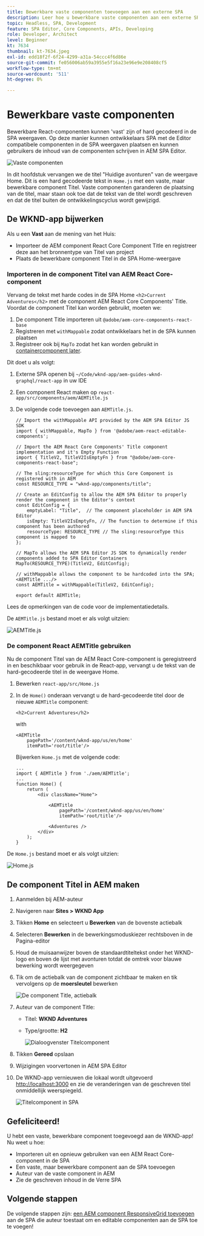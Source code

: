 ```yaml
---
title: Bewerkbare vaste componenten toevoegen aan een externe SPA
description: Leer hoe u bewerkbare vaste componenten aan een externe SPA kunt toevoegen.
topic: Headless, SPA, Development
feature: SPA Editor, Core Components, APIs, Developing
role: Developer, Architect
level: Beginner
kt: 7634
thumbnail: kt-7634.jpeg
exl-id: edd18f2f-6f24-4299-a31a-54ccc4f6d86e
source-git-commit: fe056006ab59a3955e5f16a23e96e9e208408cf5
workflow-type: tm+mt
source-wordcount: '511'
ht-degree: 0%

---
```


# Bewerkbare vaste componenten

Bewerkbare React-componenten kunnen &#39;vast&#39; zijn of hard gecodeerd in de SPA weergaven. Op deze manier kunnen ontwikkelaars SPA met de Editor compatibele componenten in de SPA weergaven plaatsen en kunnen gebruikers de inhoud van de componenten schrijven in AEM SPA Editor.

![Vaste componenten](./assets/spa-fixed-component/intro.png)

In dit hoofdstuk vervangen we de titel &quot;Huidige avonturen&quot; van de weergave Home. Dit is een hard gecodeerde tekst in `Home.js` met een vaste, maar bewerkbare component Titel. Vaste componenten garanderen de plaatsing van de titel, maar staan ook toe dat de tekst van de titel wordt geschreven en dat de titel buiten de ontwikkelingscyclus wordt gewijzigd.

## De WKND-app bijwerken

Als u een __Vast__ aan de mening van het Huis:

+ Importeer de AEM component React Core Component Title en registreer deze aan het bronnentype van Titel van project
+ Plaats de bewerkbare component Titel in de SPA Home-weergave

### Importeren in de component Titel van AEM React Core-component

Vervang de tekst met harde codes in de SPA Home `<h2>Current Adventures</h2>` met de component AEM React Core Components&#39; Title. Voordat de component Titel kan worden gebruikt, moeten we:

1. De component Title importeren uit `@adobe/aem-core-components-react-base`
1. Registreren met `withMappable` zodat ontwikkelaars het in de SPA kunnen plaatsen
1. Registreer ook bij `MapTo` zodat het kan worden gebruikt in [containercomponent later](./spa-container-component.md).

Dit doet u als volgt:

1. Externe SPA openen bij `~/Code/wknd-app/aem-guides-wknd-graphql/react-app` in uw IDE
1. Een component React maken op `react-app/src/components/aem/AEMTitle.js`
1. De volgende code toevoegen aan `AEMTitle.js`.

   ```
   // Import the withMappable API provided by the AEM SPA Editor JS SDK
   import { withMappable, MapTo } from '@adobe/aem-react-editable-components';
   
   // Import the AEM React Core Components' Title component implementation and it's Empty Function 
   import { TitleV2, TitleV2IsEmptyFn } from "@adobe/aem-core-components-react-base";
   
   // The sling:resourceType for which this Core Component is registered with in AEM
   const RESOURCE_TYPE = "wknd-app/components/title";
   
   // Create an EditConfig to allow the AEM SPA Editor to properly render the component in the Editor's context
   const EditConfig = {    
       emptyLabel: "Title",  // The component placeholder in AEM SPA Editor
       isEmpty: TitleV2IsEmptyFn, // The function to determine if this component has been authored
       resourceType: RESOURCE_TYPE // The sling:resourceType this component is mapped to
   };
   
   // MapTo allows the AEM SPA Editor JS SDK to dynamically render components added to SPA Editor Containers
   MapTo(RESOURCE_TYPE)(TitleV2, EditConfig);
   
   // withMappable allows the component to be hardcoded into the SPA; <AEMTitle .../>
   const AEMTitle = withMappable(TitleV2, EditConfig);
   
   export default AEMTitle;
   ```

Lees de opmerkingen van de code voor de implementatiedetails.

De `AEMTitle.js` bestand moet er als volgt uitzien:

![AEMTitle.js](./assets/spa-fixed-component/aem-title-js.png)

### De component React AEMTitle gebruiken

Nu de component Titel van de AEM React Core-component is geregistreerd in en beschikbaar voor gebruik in de React-app, vervangt u de tekst van de hard-gecodeerde titel in de weergave Home.

1. Bewerken `react-app/src/Home.js`
1. In de `Home()` onderaan vervangt u de hard-gecodeerde titel door de nieuwe `AEMTitle` component:

   ```
   <h2>Current Adventures</h2>
   ```

   with

   ```
   <AEMTitle
       pagePath='/content/wknd-app/us/en/home' 
       itemPath='root/title'/>
   ```

   Bijwerken `Home.js` met de volgende code:

   ```
   ...
   import { AEMTitle } from './aem/AEMTitle';
   ...
   function Home() {
       return (
           <div className="Home">
   
               <AEMTitle
                   pagePath='/content/wknd-app/us/en/home' 
                   itemPath='root/title'/>
   
               <Adventures />
           </div>
       );
   }
   ```

De `Home.js` bestand moet er als volgt uitzien:

![Home.js](./assets/spa-fixed-component/home-js.png)

## De component Titel in AEM maken

1. Aanmelden bij AEM-auteur
1. Navigeren naar __Sites > WKND App__
1. Tikken __Home__ en selecteert u __Bewerken__ van de bovenste actiebalk
1. Selecteren __Bewerken__ in de bewerkingsmoduskiezer rechtsboven in de Pagina-editor
1. Houd de muisaanwijzer boven de standaardtiteltekst onder het WKND-logo en boven de lijst met avonturen totdat de omtrek voor blauwe bewerking wordt weergegeven
1. Tik om de actiebalk van de component zichtbaar te maken en tik vervolgens op de __moersleutel__  bewerken

   ![De component Title, actiebalk](./assets/spa-fixed-component/title-action-bar.png)

1. Auteur van de component Title:
   + Titel: __WKND Adventures__
   + Type/grootte: __H2__

      ![Dialoogvenster Titelcomponent](./assets/spa-fixed-component/title-dialog.png)

1. Tikken __Gereed__ opslaan
1. Wijzigingen voorvertonen in AEM SPA Editor
1. De WKND-app vernieuwen die lokaal wordt uitgevoerd [http://localhost:3000](http://localhost:3000) en zie de veranderingen van de geschreven titel onmiddellijk weerspiegeld.

   ![Titelcomponent in SPA](./assets/spa-fixed-component/title-final.png)

## Gefeliciteerd!

U hebt een vaste, bewerkbare component toegevoegd aan de WKND-app! Nu weet u hoe:

+ Importeren uit en opnieuw gebruiken van een AEM React Core-component in de SPA
+ Een vaste, maar bewerkbare component aan de SPA toevoegen
+ Auteur van de vaste component in AEM
+ Zie de geschreven inhoud in de Verre SPA

## Volgende stappen

De volgende stappen zijn: [een AEM component ResponsiveGrid toevoegen](./spa-container-component.md) aan de SPA die auteur toestaat om en editable componenten aan de SPA toe te voegen!
